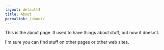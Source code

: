 ```yaml
---
layout: default4
title: About
permalink: /about/
---
```


This is the about page. It used to have things about stuff, but now it doesn't.

I'm sure you can find stuff on other pages or other web sites.
